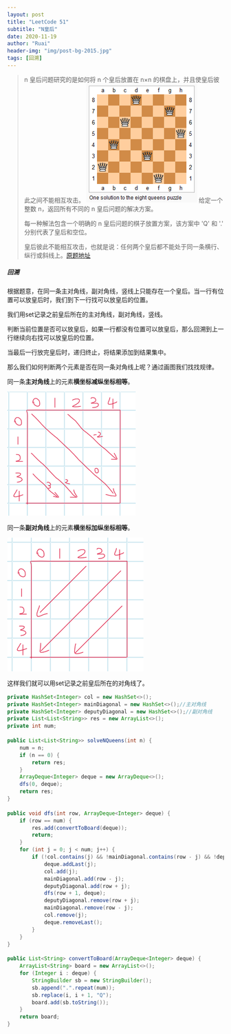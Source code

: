 ```yaml
---
layout: post
title: "LeetCode 51"
subtitle: "N皇后"
date: 2020-11-19
author: "Ruai"
header-img: "img/post-bg-2015.jpg"
tags: [回溯]
---
```

> n 皇后问题研究的是如何将 n 个皇后放置在 n×n 的棋盘上，并且使皇后彼此之间不能相互攻击。
> ![51-3](/img/leetcode/51-3.png)
> 给定一个整数 n，返回所有不同的 n 皇后问题的解决方案。
> 
> 每一种解法包含一个明确的 n 皇后问题的棋子放置方案，该方案中 'Q' 和 '.' 分别代表了皇后和空位。
> 
> 皇后彼此不能相互攻击，也就是说：任何两个皇后都不能处于同一条横行、纵行或斜线上。[原题地址](https://leetcode-cn.com/problems/n-queens/)

##### 回溯
根据题意，在同一条主对角线，副对角线，竖线上只能存在一个皇后。当一行有位置可以放皇后时，我们到下一行找可以放皇后的位置。

我们用set记录之前皇后所在的主对角线，副对角线，竖线。

判断当前位置是否可以放皇后，如果一行都没有位置可以放皇后，那么回溯到上一行继续向右找可以放皇后的位置。

当最后一行放完皇后时，递归终止，将结果添加到结果集中。

那么我们如何判断两个元素是否在同一条对角线上呢？通过画图我们找找规律。

同一条**主对角线**上的元素**横坐标减纵坐标相等**。

![51-1](/img/leetcode/51-1.png)

同一条**副对角线**上的元素**横坐标加纵坐标相等**。

![51-2](/img/leetcode/51-2.png)

这样我们就可以用set记录之前皇后所在的对角线了。


```java
private HashSet<Integer> col = new HashSet<>();
private HashSet<Integer> mainDiagonal = new HashSet<>();//主对角线
private HashSet<Integer> deputyDiagonal = new HashSet<>();//副对角线
private List<List<String>> res = new ArrayList<>();
private int num;
​
public List<List<String>> solveNQueens(int n) {
    num = n;
    if (n == 0) {
        return res;
    }
    ArrayDeque<Integer> deque = new ArrayDeque<>();
    dfs(0, deque);
    return res;
}
​
public void dfs(int row, ArrayDeque<Integer> deque) {
    if (row == num) {
        res.add(convertToBoard(deque));
        return;
    }
    for (int j = 0; j < num; j++) {
        if (!col.contains(j) && !mainDiagonal.contains(row - j) && !deputyDiagonal.contains(row + j)) {
            deque.addLast(j);
            col.add(j);
            mainDiagonal.add(row - j);
            deputyDiagonal.add(row + j);
            dfs(row + 1, deque);
            deputyDiagonal.remove(row + j);
            mainDiagonal.remove(row - j);
            col.remove(j);
            deque.removeLast();
        }
    }
}
​
public List<String> convertToBoard(ArrayDeque<Integer> deque) {
    ArrayList<String> board = new ArrayList<>();
    for (Integer i : deque) {
        StringBuilder sb = new StringBuilder();
        sb.append(".".repeat(num));
        sb.replace(i, i + 1, "Q");
        board.add(sb.toString());
    }
    return board;
}
```